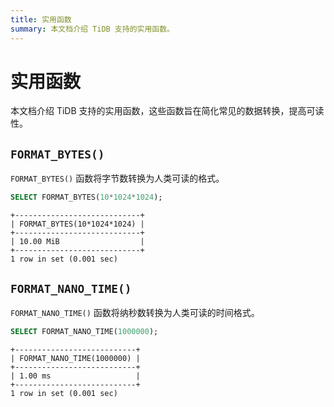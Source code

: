 ```yaml
---
title: 实用函数
summary: 本文档介绍 TiDB 支持的实用函数。
---
```


# 实用函数

本文档介绍 TiDB 支持的实用函数，这些函数旨在简化常见的数据转换，提高可读性。

## `FORMAT_BYTES()`

`FORMAT_BYTES()` 函数将字节数转换为人类可读的格式。

```sql
SELECT FORMAT_BYTES(10*1024*1024);
```

```
+----------------------------+
| FORMAT_BYTES(10*1024*1024) |
+----------------------------+
| 10.00 MiB                  |
+----------------------------+
1 row in set (0.001 sec)
```

## `FORMAT_NANO_TIME()`

`FORMAT_NANO_TIME()` 函数将纳秒数转换为人类可读的时间格式。

```sql
SELECT FORMAT_NANO_TIME(1000000);
```

```
+---------------------------+
| FORMAT_NANO_TIME(1000000) |
+---------------------------+
| 1.00 ms                   |
+---------------------------+
1 row in set (0.001 sec)
```
